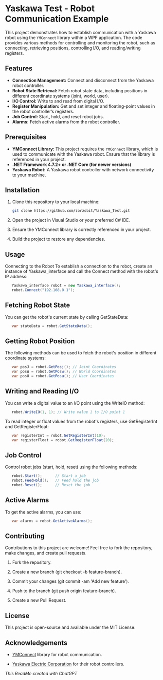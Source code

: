 # Yaskawa Test - Robot Communication Example

This project demonstrates how to establish communication with a Yaskawa robot using the `YMConnect` library within a WPF application. The code provides various methods for controlling and monitoring the robot, such as connecting, retrieving positions, controlling I/O, and reading/writing registers.

## Features

- **Connection Management:** Connect and disconnect from the Yaskawa robot controller.
- **Robot State Retrieval:** Fetch robot state data, including positions in different coordinate systems (joint, world, user).
- **I/O Control:** Write to and read from digital I/O.
- **Register Manipulation:** Get and set integer and floating-point values in the robot controller’s registers.
- **Job Control:** Start, hold, and reset robot jobs.
- **Alarms:** Fetch active alarms from the robot controller.

## Prerequisites

- **YMConnect Library:** This project requires the `YMConnect` library, which is used to communicate with the Yaskawa robot. Ensure that the library is referenced in your project.
- **.NET Framework 4.7.2+ or .NET Core (for newer versions)**
- **Yaskawa Robot:** A Yaskawa robot controller with network connectivity to your machine.

## Installation

1. Clone this repository to your local machine:
   ```bash
   git clone https://github.com/zorzobit/Yaskawa_Test.git
   ```
2. Open the project in Visual Studio or your preferred C# IDE.

3. Ensure the YMConnect library is correctly referenced in your project.

4. Build the project to restore any dependencies.

## Usage
Connecting to the Robot
To establish a connection to the robot, create an instance of Yaskawa_interface and call the Connect method with the robot's IP address:
```csharp
   Yaskawa_interface robot = new Yaskawa_interface();
   robot.Connect("192.168.0.1");
```

      
## Fetching Robot State
You can get the robot's current state by calling GetStateData:
```csharp
   var stateData = robot.GetStateData();
```
## Getting Robot Position
The following methods can be used to fetch the robot's position in different coordinate systems:
```csharp
   var posJ = robot.GetPosj(); // Joint Coordinates
   var posW = robot.GetPosw(); // World Coordinates
   var posU = robot.GetPosu(); // User Coordinates
```
## Writing and Reading I/O
You can write a digital value to an I/O point using the WriteIO method:
```csharp
   robot.WriteIO(1, 1); // Write value 1 to I/O point 1
```
To read integer or float values from the robot's registers, use GetRegisterInt and GetRegisterFloat:
```csharp
   var registerInt = robot.GetRegisterInt(10);
   var registerFloat = robot.GetRegisterFloat(20);
```

## Job Control
Control robot jobs (start, hold, reset) using the following methods:
```csharp
   robot.Start();      // Start a job
   robot.FeedHold();   // Feed hold the job
   robot.Reset();      // Reset the job
```

## Active Alarms
To get the active alarms, you can use:
```csharp
   var alarms = robot.GetActiveAlarms();
```
## Contributing
Contributions to this project are welcome! Feel free to fork the repository, make changes, and create pull requests.

1. Fork the repository.

2. Create a new branch (git checkout -b feature-branch).

3. Commit your changes (git commit -am 'Add new feature').

4. Push to the branch (git push origin feature-branch).
   
5. Create a new Pull Request.

## License
This project is open-source and available under the MIT License.

## Acknowledgements
- <a href="https://github.com/Yaskawa-Global/YMConnect" target="_blank">YMConnect</a> library for robot communication.

- <a href="https://www.yaskawa.com" target="_blank">Yaskawa Electric Corporation</a> for their robot controllers.

<i>This ReadMe created with ChatGPT</i>

